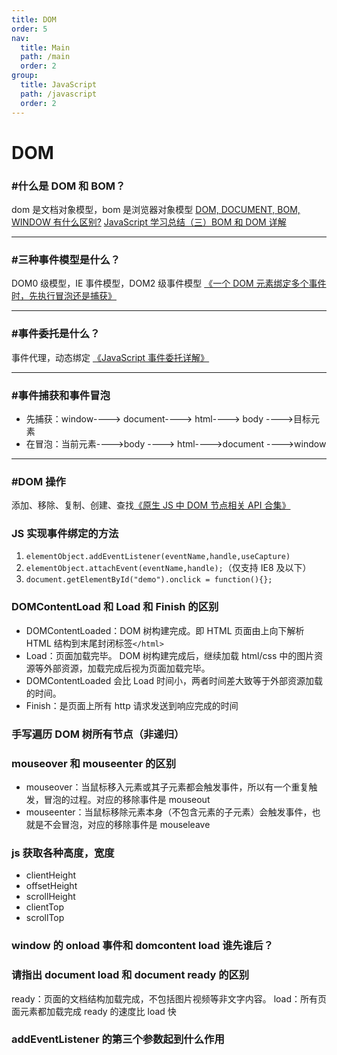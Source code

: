 ```yaml
---
title: DOM
order: 5
nav:
  title: Main
  path: /main
  order: 2
group:
  title: JavaScript
  path: /javascript
  order: 2
---
```


# DOM

### #什么是 DOM 和 BOM？

dom 是文档对象模型，bom 是浏览器对象模型
[DOM, DOCUMENT, BOM, WINDOW 有什么区别?](https://www.zhihu.com/question/33453164)
[JavaScript 学习总结（三）BOM 和 DOM 详解](https://segmentfault.com/a/1190000000654274#articleHeader21)

---

### #三种事件模型是什么？

DOM0 级模型，IE 事件模型，DOM2 级事件模型
[《一个 DOM 元素绑定多个事件时，先执行冒泡还是捕获》](https://blog.csdn.net/u013217071/article/details/77613706)

---

### #事件委托是什么？

事件代理，动态绑定
[《JavaScript 事件委托详解》](https://zhuanlan.zhihu.com/p/26536815)

---

### #事件捕获和事件冒泡

- 先捕获：window----> document----> html----> body ---->目标元素
- 在冒泡：当前元素---->body ----> html---->document ---->window

---

### #DOM 操作

添加、移除、复制、创建、查找[《原生 JS 中 DOM 节点相关 API 合集》](https://microzz.com/2017/04/06/jsdom/)

### JS 实现事件绑定的方法

1. `elementObject.addEventListener(eventName,handle,useCapture)`
2. `elementObject.attachEvent(eventName,handle);`（仅支持 IE8 及以下）
3. `document.getElementById("demo").onclick = function(){};`

### DOMContentLoad 和 Load 和 Finish 的区别

- DOMContentLoaded：DOM 树构建完成。即 HTML 页面由上向下解析 HTML 结构到末尾封闭标签`</html>`
- Load：页面加载完毕。 DOM 树构建完成后，继续加载 html/css 中的图片资源等外部资源，加载完成后视为页面加载完毕。
- DOMContentLoaded 会比 Load 时间小，两者时间差大致等于外部资源加载的时间。
- Finish：是页面上所有 http 请求发送到响应完成的时间

### 手写遍历 DOM 树所有节点（非递归）

### mouseover 和 mouseenter 的区别

- mouseover：当鼠标移入元素或其子元素都会触发事件，所以有一个重复触发，冒泡的过程。对应的移除事件是 mouseout
- mouseenter：当鼠标移除元素本身（不包含元素的子元素）会触发事件，也就是不会冒泡，对应的移除事件是 mouseleave

### js 获取各种高度，宽度

- clientHeight
- offsetHeight
- scrollHeight
- clientTop
- scrollTop

### window 的 onload 事件和 domcontent load 谁先谁后？

### 请指出 document load 和 document ready 的区别

ready：页面的文档结构加载完成，不包括图片视频等非文字内容。 load：所有页面元素都加载完成 ready 的速度比 load 快

### addEventListener 的第三个参数起到什么作用
